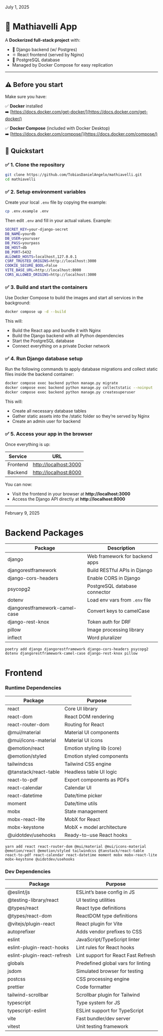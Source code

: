 July 1, 2025

# 🚀 Mathiavelli App

A **Dockerized full-stack project** with:

- 🐍 Django backend (w/ Postgres)
- ⚛️ React frontend (served by Nginx)
- 🐘 PostgreSQL database
- Managed by Docker Compose for easy replication

---

## ⚠️ Before you start

Make sure you have:

✅ **Docker** installed  
➡️ [https://docs.docker.com/get-docker/](https://docs.docker.com/get-docker/)

✅ **Docker Compose** (included with Docker Desktop)  
➡️ [https://docs.docker.com/compose/](https://docs.docker.com/compose/)

## 🚀 Quickstart

### ✅ 1. Clone the repository

```bash
git clone https://github.com/TobiasDanielAngelo/mathiavelli.git
cd mathiavelli
```

### ✅ 2. Setup environment variables

Create your local `.env` file by copying the example:

```bash
cp .env.example .env
```

Then edit `.env` and fill in your actual values. Example:

```bash
SECRET_KEY=your-django-secret
DB_NAME=yourdb
DB_USER=youruser
DB_PASS=yourpass
DB_HOST=db
DB_PORT=5432
ALLOWED_HOSTS=localhost,127.0.0.1
CSRF_TRUSTED_ORIGINS=http://localhost:3000
COOKIE_SECURE_BOOL=False
VITE_BASE_URL=http://localhost:8000
CORS_ALLOWED_ORIGINS=http://localhost:3000
```

### ✅ 3. Build and start the containers

Use Docker Compose to build the images and start all services in the background:

```bash
docker compose up -d --build
```

This will:

- Build the React app and bundle it with Nginx
- Build the Django backend with all Python dependencies
- Start the PostgreSQL database
- Connect everything on a private Docker network

### ✅ 4. Run Django database setup

Run the following commands to apply database migrations and collect static files inside the backend container:

```bash
docker compose exec backend python manage.py migrate
docker compose exec backend python manage.py collectstatic --noinput
docker compose exec backend python manage.py createsuperuser
```

This will:

- Create all necessary database tables
- Gather static assets into the /static folder so they’re served by Nginx
- Create an admin user for backend

### ✅ 5. Access your app in the browser

Once everything is up:

| Service  | URL                                            |
| -------- | ---------------------------------------------- |
| Frontend | [http://localhost:3000](http://localhost:3000) |
| Backend  | [http://localhost:8000](http://localhost:8000) |

You can now:

- Visit the frontend in your browser at **http://localhost:3000**
- Access the Django API directly at **http://localhost:8000**

---

February 9, 2025

# Backend Packages

| Package                        | Description                    |
| ------------------------------ | ------------------------------ |
| django                         | Web framework for backend apps |
| djangorestframework            | Build RESTful APIs in Django   |
| django-cors-headers            | Enable CORS in Django          |
| psycopg2                       | PostgreSQL database connector  |
| dotenv                         | Load env vars from `.env` file |
| djangorestframework-camel-case | Convert keys to camelCase      |
| django-rest-knox               | Token auth for DRF             |
| pillow                         | Image processing library       |
| inflect                        | Word pluralizer                |

<pre><code>poetry add django djangorestframework django-cors-headers psycopg2 dotenv djangorestframework-camel-case django-rest-knox pillow </code></pre>

# Frontend

### Runtime Dependencies

| Package               | Purpose                    |
| --------------------- | -------------------------- |
| react                 | Core UI library            |
| react-dom             | React DOM rendering        |
| react-router-dom      | Routing for React          |
| @mui/material         | Material UI components     |
| @mui/icons-material   | Material UI icons          |
| @emotion/react        | Emotion styling lib (core) |
| @emotion/styled       | Emotion styled components  |
| tailwindcss           | Tailwind CSS engine        |
| @tanstack/react-table | Headless table UI logic    |
| react-to-pdf          | Export components as PDFs  |
| react-calendar        | Calendar UI                |
| react-datetime        | Date/time picker           |
| moment                | Date/time utils            |
| mobx                  | State management           |
| mobx-react-lite       | MobX for React             |
| mobx-keystone         | MobX + model architecture  |
| @uidotdev/usehooks    | Ready-to-use React hooks   |

<pre><code>yarn add react react-router-dom @mui/material @mui/icons-material @emotion/react @emotion/styled tailwindcss @tanstack/react-table react-to-pdf react-calendar react-datetime moment mobx mobx-react-lite mobx-keystone @uidotdev/usehooks</code></pre>

### Dev Dependencies

| Package                     | Purpose                             |
| --------------------------- | ----------------------------------- |
| @eslint/js                  | ESLint’s base config in JS          |
| @testing-library/react      | UI testing utilities                |
| @types/react                | React type definitions              |
| @types/react-dom            | ReactDOM type definitions           |
| @vitejs/plugin-react        | React plugin for Vite               |
| autoprefixer                | Adds vendor prefixes to CSS         |
| eslint                      | JavaScript/TypeScript linter        |
| eslint-plugin-react-hooks   | Lint rules for React hooks          |
| eslint-plugin-react-refresh | Lint support for React Fast Refresh |
| globals                     | Predefined global vars for linting  |
| jsdom                       | Simulated browser for testing       |
| postcss                     | CSS processing engine               |
| prettier                    | Code formatter                      |
| tailwind-scrollbar          | Scrollbar plugin for Tailwind       |
| typescript                  | Type system for JS                  |
| typescript-eslint           | ESLint support for TypeScript       |
| vite                        | Fast bundler/dev server             |
| vitest                      | Unit testing framework              |

```

```
